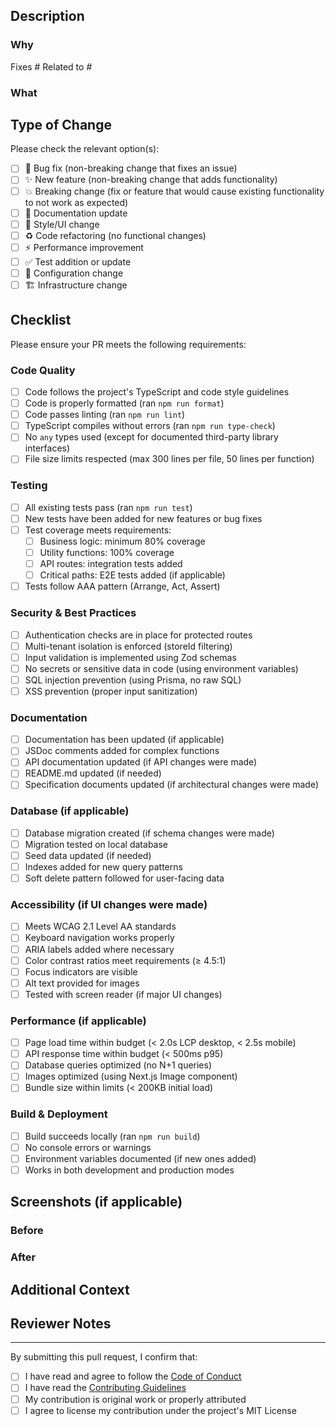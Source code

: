 <!-- 
Thank you for contributing to StormCom! Please fill out this template to help us review your pull request efficiently.
-->

## Description

### Why

<!-- Link to the issue this PR addresses, or explain the problem/motivation -->

Fixes #
Related to #

### What

<!-- Describe what changes you made and how they solve the problem -->

<!-- If you made UI changes, include screenshots or GIFs showing the before and after -->

## Type of Change

Please check the relevant option(s):

- [ ] 🐛 Bug fix (non-breaking change that fixes an issue)
- [ ] ✨ New feature (non-breaking change that adds functionality)
- [ ] 💥 Breaking change (fix or feature that would cause existing functionality to not work as expected)
- [ ] 📝 Documentation update
- [ ] 🎨 Style/UI change
- [ ] ♻️ Code refactoring (no functional changes)
- [ ] ⚡ Performance improvement
- [ ] ✅ Test addition or update
- [ ] 🔧 Configuration change
- [ ] 🏗️ Infrastructure change

## Checklist

Please ensure your PR meets the following requirements:

### Code Quality

- [ ] Code follows the project's TypeScript and code style guidelines
- [ ] Code is properly formatted (ran `npm run format`)
- [ ] Code passes linting (ran `npm run lint`)
- [ ] TypeScript compiles without errors (ran `npm run type-check`)
- [ ] No `any` types used (except for documented third-party library interfaces)
- [ ] File size limits respected (max 300 lines per file, 50 lines per function)

### Testing

- [ ] All existing tests pass (ran `npm run test`)
- [ ] New tests have been added for new features or bug fixes
- [ ] Test coverage meets requirements:
  - [ ] Business logic: minimum 80% coverage
  - [ ] Utility functions: 100% coverage
  - [ ] API routes: integration tests added
  - [ ] Critical paths: E2E tests added (if applicable)
- [ ] Tests follow AAA pattern (Arrange, Act, Assert)

### Security & Best Practices

- [ ] Authentication checks are in place for protected routes
- [ ] Multi-tenant isolation is enforced (storeId filtering)
- [ ] Input validation is implemented using Zod schemas
- [ ] No secrets or sensitive data in code (using environment variables)
- [ ] SQL injection prevention (using Prisma, no raw SQL)
- [ ] XSS prevention (proper input sanitization)

### Documentation

- [ ] Documentation has been updated (if applicable)
- [ ] JSDoc comments added for complex functions
- [ ] API documentation updated (if API changes were made)
- [ ] README.md updated (if needed)
- [ ] Specification documents updated (if architectural changes were made)

### Database (if applicable)

- [ ] Database migration created (if schema changes were made)
- [ ] Migration tested on local database
- [ ] Seed data updated (if needed)
- [ ] Indexes added for new query patterns
- [ ] Soft delete pattern followed for user-facing data

### Accessibility (if UI changes were made)

- [ ] Meets WCAG 2.1 Level AA standards
- [ ] Keyboard navigation works properly
- [ ] ARIA labels added where necessary
- [ ] Color contrast ratios meet requirements (≥ 4.5:1)
- [ ] Focus indicators are visible
- [ ] Alt text provided for images
- [ ] Tested with screen reader (if major UI changes)

### Performance (if applicable)

- [ ] Page load time within budget (< 2.0s LCP desktop, < 2.5s mobile)
- [ ] API response time within budget (< 500ms p95)
- [ ] Database queries optimized (no N+1 queries)
- [ ] Images optimized (using Next.js Image component)
- [ ] Bundle size within limits (< 200KB initial load)

### Build & Deployment

- [ ] Build succeeds locally (ran `npm run build`)
- [ ] No console errors or warnings
- [ ] Environment variables documented (if new ones added)
- [ ] Works in both development and production modes

## Screenshots (if applicable)

<!-- 
Include screenshots or screen recordings for:
- UI changes
- New features with visual components
- Bug fixes affecting the UI
-->

### Before

<!-- Screenshot of the issue/old behavior -->

### After

<!-- Screenshot of the fix/new behavior -->

## Additional Context

<!-- 
Add any other context about the pull request here:
- Related PRs
- Performance benchmarks
- Migration notes
- Deployment considerations
- Breaking changes details
-->

## Reviewer Notes

<!-- 
Notes for reviewers:
- Areas that need special attention
- Questions or concerns
- Testing instructions
-->

---

By submitting this pull request, I confirm that:
- [ ] I have read and agree to follow the [Code of Conduct](./CODE_OF_CONDUCT.md)
- [ ] I have read the [Contributing Guidelines](./CONTRIBUTING.md)
- [ ] My contribution is original work or properly attributed
- [ ] I agree to license my contribution under the project's MIT License
